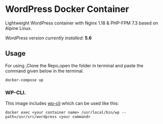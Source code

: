 # WordPress Docker Container

Lightweight WordPress container with Nginx 1.18 & PHP-FPM 7.3 based on Alpine Linux.

_WordPress version currently installed:_ **5.6**


## Usage
For using ,Clone the Repo,open the folder in terminal and paste the command given below in the terminal.

    docker-compose up



### WP-CLI.

This image includes [wp-cli](https://wp-cli.org/) which can be used like this:

    docker exec <your container name> /usr/local/bin/wp --path=/usr/src/wordpress <your command>